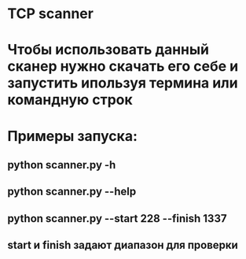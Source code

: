 # TCP scanner

# Чтобы использовать данный сканер нужно скачать его себе и запустить ипользуя термина или командную строк
# Примеры запуска:
##  python scanner.py -h
##  python scanner.py --help
##  python scanner.py --start 228 --finish 1337
##  start и finish задают диапазон для проверки
